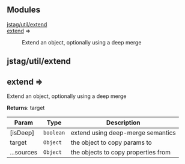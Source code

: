 ## Modules

<dl>
<dt><a href="#module_jstag/util/extend">jstag/util/extend</a></dt>
<dd></dd>
<dt><a href="#module_extend">extend</a> ⇒</dt>
<dd><p>Extend an object, optionally using a deep merge</p>
</dd>
</dl>

<a name="module_jstag/util/extend"></a>

## jstag/util/extend
<a name="module_extend"></a>

## extend ⇒
Extend an object, optionally using a deep merge

**Returns**: target  

| Param | Type | Description |
| --- | --- | --- |
| [isDeep] | <code>boolean</code> | extend using deep-merge semantics |
| target | <code>Object</code> | the object to copy params to |
| ...sources | <code>Object</code> | the objects to copy properties from |

